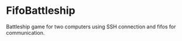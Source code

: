 # FifoBattleship
Battleship game for two computers using SSH connection and fifos for communication. 
